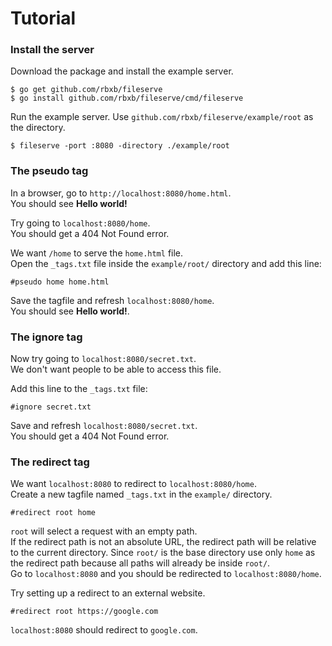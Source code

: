 # Tutorial

### Install the server

Download the package and install the example server.
```shell
$ go get github.com/rbxb/fileserve
$ go install github.com/rbxb/fileserve/cmd/fileserve
```

Run the example server. Use `github.com/rbxb/fileserve/example/root` as the directory.
```shell
$ fileserve -port :8080 -directory ./example/root
```

### The pseudo tag

In a browser, go to `http://localhost:8080/home.html`.  
You should see **Hello world!**

Try going to `localhost:8080/home`.  
You should get a 404 Not Found error.

We want `/home` to serve the `home.html` file.  
Open the `_tags.txt` file inside the `example/root/` directory and add this line:
```
#pseudo home home.html
```

Save the tagfile and refresh `localhost:8080/home`.  
You should see **Hello world!**.

### The ignore tag

Now try going to `localhost:8080/secret.txt`.  
We don't want people to be able to access this file.

Add this line to the `_tags.txt` file:
```
#ignore secret.txt
```

Save and refresh `localhost:8080/secret.txt`.  
You should get a 404 Not Found error.

### The redirect tag

We want `localhost:8080` to redirect to `localhost:8080/home`.  
Create a new tagfile named `_tags.txt` in the `example/` directory.
```
#redirect root home
```
`root` will select a request with an empty path.  
If the redirect path is not an absolute URL, the redirect path will be relative to the current directory. Since `root/` is the base directory use only `home` as the redirect path because all paths will already be inside `root/`.  
Go to `localhost:8080` and you should be redirected to `localhost:8080/home`.

Try setting up a redirect to an external website.
```
#redirect root https://google.com
```
`localhost:8080` should redirect to `google.com`.
